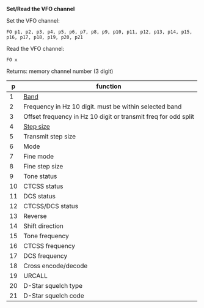 __Set/Read the VFO channel__

Set the VFO channel:

	FO p1, p2, p3, p4, p5, p6, p7, p8, p9, p10, p11, p12, p13, p14, p15, p16, p17, p18, p19, p20, p21

Read the VFO channel:

	FO x
	
Returns: memory channel number (3 digit)

|p|function|
|---|---|
|1|[Band](/tables/band.md)
|2|Frequency in Hz 10 digit. must be within selected band
|3|Offset frequency in Hz 10 digit or transmit freq for odd split
|4|[Step size](/tables/step_size.md)
|5|Transmit step size
|6|Mode
|7|Fine mode
|8|Fine step size
|9|Tone status
|10|CTCSS status
|11|DCS status
|12|CTCSS/DCS status
|13|Reverse
|14|Shift direction
|15|Tone frequency
|16|CTCSS frequency
|17|DCS frequency
|18|Cross encode/decode
|19|URCALL
|20|D-Star squelch type
|21|D-Star squelch code


